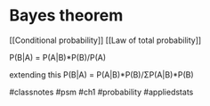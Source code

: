# Bayes theorem

[[Conditional probability]] [[Law of total probability]]

P(B|A) = P(A|B)*P(B)/P(A)

extending this
P(B|A) = P(A|B)*P(B)/ΣP(A|B)*P(B)

#classnotes #psm #ch1 #probability #appliedstats
